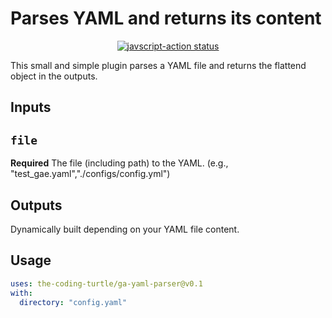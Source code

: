 # Parses YAML and returns its content

<p align="center">
  <a href="https://github.com/the-coding-turtle/ga-yaml-parser/actions"><img alt="javscript-action status" src="https://github.com/the-coding-turtle/ga-file-list/actions/workflows/test.yml/badge.svg"></a>
</p>

This small and simple plugin parses a YAML file and returns the flattend object in the outputs.

## Inputs

## `file`

**Required** The file (including path) to the YAML. (e.g., "test_gae.yaml","./configs/config.yml")

## Outputs

Dynamically built depending on your YAML file content.

## Usage

```yaml
uses: the-coding-turtle/ga-yaml-parser@v0.1
with:
  directory: "config.yaml"
```
